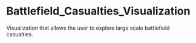 # Battlefield_Casualties_Visualization
 Visualization that allows the user to explore large scale battlefield casualties.
